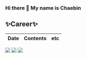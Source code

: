 ### Hi there 👋 My name is **Chaebin** 

## ✨Career✨
| Date | Contents | etc |
| ---  | --- | --- |

<img src="https://img.shields.io/badge/Python-3766AB?style=flat-square&logo=Python&logoColor=white"/></a>
<img src="https://img.shields.io/badge/Java-CC0000?style=flat-square&logo=JAVA&logoColor=white"/></a>
<img src="https://img.shields.io/badge/Kotlin-A4C639?style=flat-square&logo=Kotlin&logoColor=white"/></a>
